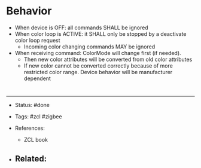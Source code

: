 # Behavior
- When device is OFF: all commands SHALL be ignored
- When color loop is ACTIVE: it SHALL only be stopped by a deactivate color loop request
	- Incoming color changing commands MAY be ignored
- When receiving command: ColorMode will change first (if needed).
	- Then new color attributes will be converted from old color attributes
	- If new color cannot be converted correctly because of more restricted color range. Device behavior will be manufacturer dependent




# 

---
- Status: #done

- Tags: #zcl #zigbee 

- References:
	- ZCL book

- Related:
	- 
